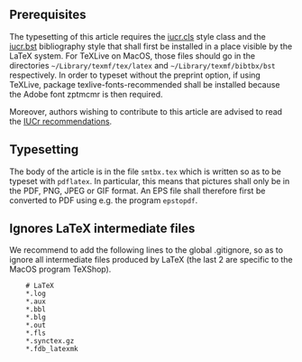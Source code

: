 Prerequisites
-------------

The typesetting of this article requires the [iucr.cls](ftp://ftp.iucr.org/templates/latex/iucr.cls) style class and the [iucr.bst](ftp://ftp.iucr.org/templates/latex/iucr.bst) bibliography style that shall first be installed in a place visible by the LaTeX system. For TeXLive on MacOS, those files should go in the directories `~/Library/texmf/tex/latex` and `~/Library/texmf/bibtbx/bst` respectively. In order to typeset without the preprint option, if using TeXLive, package texlive-fonts-recommended shall be installed because the Adobe font zptmcmr is then required.

Moreover, authors wishing to contribute to this article are advised to read the [IUCr recommendations](http://journals.iucr.org/d/services/latexstyle.html).

Typesetting
-----------

The body of the article is in the file `smtbx.tex` which is written so as to be typeset with `pdflatex`. In particular, this means that pictures shall only be in the PDF, PNG, JPEG or GIF format. An EPS file shall therefore first be converted to PDF using e.g. the program `epstopdf`.

Ignores LaTeX intermediate files
--------------------------------

We recommend to add the following lines to the global .gitignore, so as to ignore all intermediate files produced by LaTeX (the last 2 are specific to the MacOS program TeXShop).

        # LaTeX
        *.log
        *.aux
        *.bbl
        *.blg
        *.out
        *.fls
        *.synctex.gz
        *.fdb_latexmk
